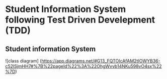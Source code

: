 # Student Information System following Test Driven Develepment (TDD)
## Student information System
![class diagram] (https://app.diagrams.net/#G13_FQTOIcAfAM2tIOWYB36-c52lSjmHH7#%7B%22pageId%22%3A%22OhgWvvb14NKu598vO4sx%22%7D)
